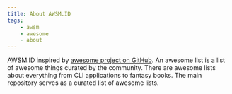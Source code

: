 ```yaml
---
title: About AWSM.ID
tags:
    - awsm
    - awesome
    - about
---
```


AWSM.ID inspired by [awesome project on GitHub](https://github.com/topics/awesome). An awesome list is a list of awesome things curated by the community. There are awesome lists about everything from CLI applications to fantasy books. The main repository serves as a curated list of awesome lists.
